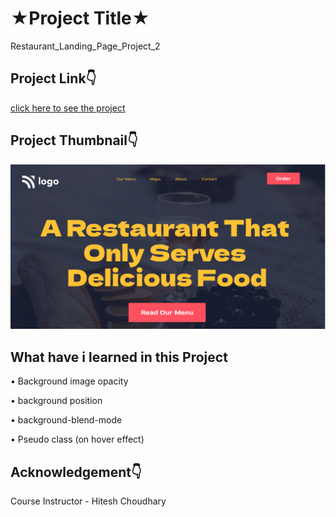 
# ★Project Title★

Restaurant_Landing_Page_Project_2


## Project Link👇

[click here to see the project](https://bright-scone-51826b.netlify.app/)

## Project Thumbnail👇


![thumbnail](https://github.com/webdevankur/Restaurant_Landing_Page_Project_2/blob/main/thumbnail.png)


## What have i learned in this Project
•	Background image opacity

•	background position

•	background-blend-mode

•	Pseudo class (on hover effect)


## Acknowledgement👇

Course Instructor - Hitesh Choudhary
